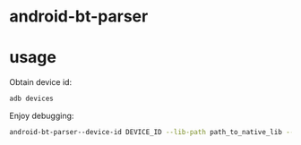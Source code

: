 # android-bt-parser

# usage

Obtain device id:

```sh
adb devices
```

Enjoy debugging:

```bash
android-bt-parser--device-id DEVICE_ID --lib-path path_to_native_lib --app-name com.my.fucked.app.ndk.attempt
``` 